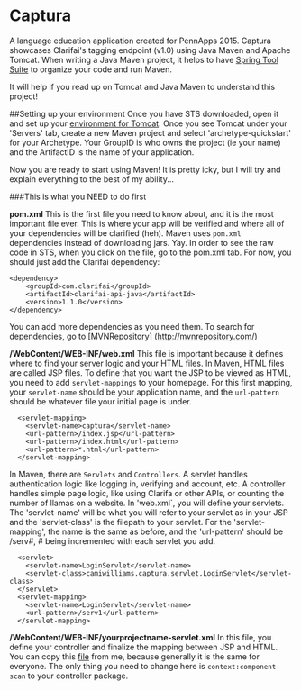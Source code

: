 # Captura
A language education application created for PennApps 2015. Captura showcases Clarifai's tagging endpoint (v1.0) using Java Maven and Apache Tomcat. When writing a Java Maven project, it helps to have [Spring Tool Suite](https://spring.io/tools/sts/all) to organize your code and run Maven.

It will help if you read up on Tomcat and Java Maven to understand this project!

##Setting up your environment
Once you have STS downloaded, open it and set up your [environment for Tomcat](http://crunchify.com/step-by-step-guide-to-setup-and-install-apache-tomcat-server-in-eclipse-development-environment-ide/). Once you see Tomcat under your 'Servers' tab, create a new Maven project and select 'archetype-quickstart' for your Archetype. Your GroupID is who owns the project (ie your name) and the ArtifactID is the name of your application.

Now you are ready to start using Maven! It is pretty icky, but I will try and explain everything to the best of my ability...

###This is what you NEED to do first

__pom.xml__ This is the first file you need to know about, and it is the most important file ever. This is where your app will be verified and where all of your dependencies will be clarified (heh). Maven uses `pom.xml` dependencies instead of downloading jars. Yay. In order to see the raw code in STS, when you click on the file, go to the pom.xml tab. For now, you should just add the Clarifai dependency:
```
<dependency>
 	<groupId>com.clarifai</groupId>
 	<artifactId>clarifai-api-java</artifactId>
 	<version>1.1.0</version>
</dependency>
```
You can add more dependencies as you need them. To search for dependencies, go to [MVNRepository] (http://mvnrepository.com/)

__/WebContent/WEB-INF/web.xml__ This file is important because it defines where to find your server logic and your HTML files. In Maven, HTML files are called JSP files. To define that you want the JSP to be viewed as HTML, you need to add `servlet-mappings` to your homepage. For this first mapping, your `servlet-name` should be your application name, and the `url-pattern` should be whatever file your initial page is under.
```
  <servlet-mapping>
    <servlet-name>captura</servlet-name>
    <url-pattern>/index.jsp</url-pattern>
    <url-pattern>/index.html</url-pattern>
    <url-pattern>*.html</url-pattern>
  </servlet-mapping>
```
In Maven, there are `Servlets` and `Controllers`. A servlet handles authentication logic like logging in, verifying and account, etc. A controller handles simple page logic, like using Clarifa or other APIs, or counting the number of llamas on a website. In 'web.xml`, you will define your servlets. The 'servlet-name' will be what you will refer to your servlet as in your JSP and the 'servlet-class' is the filepath to your servlet. For the 'servlet-mapping', the name is the same as before, and the 'url-pattern' should be /serv#, # being incremented with each servlet you add.
```
  <servlet>
    <servlet-name>LoginServlet</servlet-name>
    <servlet-class>camiwilliams.captura.servlet.LoginServlet</servlet-class>
  </servlet>
  <servlet-mapping>
    <servlet-name>LoginServlet</servlet-name>
    <url-pattern>/serv1</url-pattern>
  </servlet-mapping>
```
__/WebContent/WEB-INF/yourprojectname-servlet.xml__ In this file, you define your controller and finalize the mapping between JSP and HTML. You can copy this [file](https://github.com/CamiWilliams/captura/blob/master/captura/WebContent/WEB-INF/captura-servlet.xml) from me, because generally it is the same for everyone. The only thing you need to change here is `context:component-scan` to your controller package.
